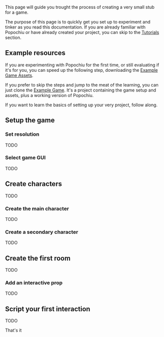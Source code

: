 This page will guide you trought the process of creating a very small stub for a game.

The purpose of this page is to quickly get you set up to experiment and tinker as you read this documentation. If you are already familiar with Popochiu or have already created your project, you can skip to the [Tutorials](/getting-started/tutorials) section.

## Example resources

If you are experimenting with Popochiu for the first time, or still evaluating if it's for you, you can speed up the following step, downloading the [Example Game Assets](/getting-started/example-resources#example-assets).

If you prefer to skip the steps and jump to the meat of the learning, you can just clone the [Example Game](#). It's a project containing the game setup and assets, plus a working version of Popochiu.

If you want to learn the basics of setting up your very project, follow along.

## Setup the game

### Set resolution

TODO

### Select game GUI

TODO

## Create characters

TODO

### Create the main character

TODO

### Create a secondary character

TODO

## Create the first room

TODO

### Add an interactive prop

TODO

## Script your first interaction

TODO

That's it